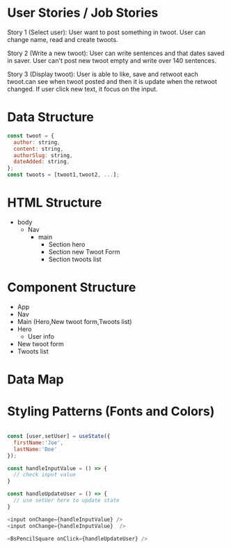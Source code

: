 # User Stories / Job Stories

Story 1 (Select user):
User want to post something in twoot. User can change name, read and create twoots.

Story 2 (Write a new twoot):
User can write sentences and that dates saved in saver.
User can't post new twoot empty and write over 140 sentences. 

Story 3 (Display twoot):
User is able to like, save and retwoot each twoot.can see when twoot posted and then it is update when the retwoot changed. If user click new text, it focus on the input. 

# Data Structure

```js
const twoot = {
  author: string,
  content: string,
  authorSlug: string,
  dateAdded: string,
};
const twoots = [twoot1,twoot2, ...];
```

# HTML Structure

- body
  - Nav
    - main
      - Section hero
      - Section new Twoot Form
      - Section twoots list

# Component Structure

- App
- Nav
- Main (Hero,New twoot form,Twoots list)
- Hero
  - User info
- New twoot form
- Twoots list

# Data Map

# Styling Patterns (Fonts and Colors)

```js

const [user,setUser] = useState({
  firstName:'Joe',
  lastName:'Doe'
});

const handleInputValue = () => {
  // check input value
}

const handleUpdateUser = () => {
  // use setUer here to update state
}

<input onChange={handleInputValue} />
<input onChange={handleInputValue}  />

<BsPencilSquare onClick={handleUpdateUser} />


```
